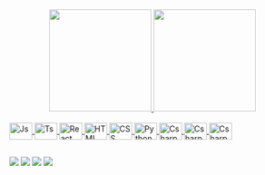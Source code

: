 ##

<div align="center">
  <a href="https://github.com/pdrneuf">
    <img height="180em" src="https://github-readme-stats.vercel.app/api?username=pdrneuf&show_icons=true&theme=dark&include_all_commits=true&count_private=true"/>
  <img height="180em" src="https://github-readme-stats.vercel.app/api/top-langs/?username=pdrneuf&layout=compact&langs_count=7&theme=dark"/>
</div>
<div style="display: inline_block"><br>
  <img align="center" alt="Js" height="30" width="40" src="https://img.shields.io/badge/HTML5-E34F26?style=for-the-badge&logo=html5&logoColor=white">
  <img align="center" alt="Ts" height="30" width="40" src="https://img.shields.io/badge/CSS3-1572B6?style=for-the-badge&logo=css3&logoColor=white">
  <img align="center" alt="React" height="30" width="40" src="https://img.shields.io/badge/Python-14354C?style=for-the-badge&logo=python&logoColor=white">
  <img align="center" alt="HTML" height="30" width="40" src="https://img.shields.io/badge/C%2B%2B-00599C?style=for-the-badge&logo=c%2B%2B&logoColor=white">
  <img align="center" alt="CSS" height="30" width="40" src="https://img.shields.io/badge/PHP-777BB4?style=for-the-badge&logo=php&logoColor=white">
  <img align="center" alt="Python" height="30" width="40" src="https://img.shields.io/badge/Java-ED8B00?style=for-the-badge&logo=java&logoColor=white">
  <img align="center" alt="Csharp" height="30" width="40" src="https://img.shields.io/badge/Dart-0175C2?style=for-the-badge&logo=dart&logoColor=white">
  <img align="center" alt="Csharp" height="30" width="40" src="https://img.shields.io/badge/Flutter-02569B?style=for-the-badge&logo=flutter&logoColor=white">
  <img align="center" alt="Csharp" height="30" width="40" src="https://img.shields.io/badge/Laravel-FF2D20?style=for-the-badge&logo=laravel&logoColor=white">
</div>
  
  ##
  
  <div>
  <a href="https://instagram.com/pdrneuf" target="_blank"><img src="https://img.shields.io/badge/-Instagram-%23E4405F?style=for-the-badge&logo=instagram&logoColor=white" target="_blank"></a>
 	<a href="https://www.twitter.com/perfectswipe" target="_blank"><img src="https://img.shields.io/badge/Twitter-1DA1F2?style=for-the-badge&logo=twitter&logoColor=white" target="_blank"></a>
  <a href="https://www.pdrneuf.ga/"><img src="https://img.shields.io/badge/Medium-12100E?style=for-the-badge&logo=medium&logoColor=white"></a>
  <a href="mailto:alvopedro0@hotmail.com"><img src="https://img.shields.io/badge/-Gmail-%23333?style=for-the-badge&logo=gmail&logoColor=white" target="_blank"></a>
    <a href
  </div>
  
